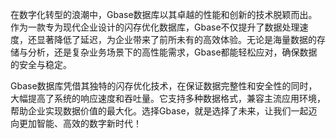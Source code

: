 在数字化转型的浪潮中，Gbase数据库以其卓越的性能和创新的技术脱颖而出。作为一款专为现代企业设计的闪存优化数据库，Gbase不仅提升了数据处理速度，还显著降低了延迟，为企业带来了前所未有的高效体验。无论是海量数据的存储与分析，还是复杂业务场景下的高性能需求，Gbase都能轻松应对，确保数据的安全与稳定。

Gbase数据库凭借其独特的闪存优化技术，在保证数据完整性和安全性的同时，大幅提高了系统的响应速度和吞吐量。它支持多种数据格式，兼容主流应用环境，帮助企业实现数据价值的最大化。选择Gbase，就是选择了未来，让我们一起迈向更加智能、高效的数字新时代！